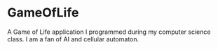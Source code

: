 # GameOfLife
A Game of Life application I programmed during my computer science class. I am a fan of AI and cellular automaton.
